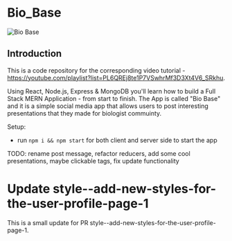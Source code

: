# Bio_Base

![Bio Base](https://www.google.com/url?sa=i&url=https%3A%2F%2Fwww.facebook.com%2FBiology-293120434832769%2Fposts&psig=AOvVaw3gVk5g6wk2fiwKPZCLqWqx&ust=1625260226931000&source=images&cd=vfe&ved=0CAoQjRxqFwoTCNiR4q3kwvECFQAAAAAdAAAAABAP)

## Introduction

This is a code repository for the corresponding video tutorial - https://youtube.com/playlist?list=PL6QREj8te1P7VSwhrMf3D3Xt4V6_SRkhu.

Using React, Node.js, Express & MongoDB you'll learn how to build a Full Stack MERN Application - from start to finish. The App is called "Bio Base" and it is a simple social media app that allows users to post interesting presentations that they made for biologist commuinty.

Setup:

- run `npm i && npm start` for both client and server side to start the app

TODO: rename post message, refactor reducers, add some cool presentations, maybe clickable tags, fix update functionality
# Update style--add-new-styles-for-the-user-profile-page-1
This is a small update for PR style--add-new-styles-for-the-user-profile-page-1.
